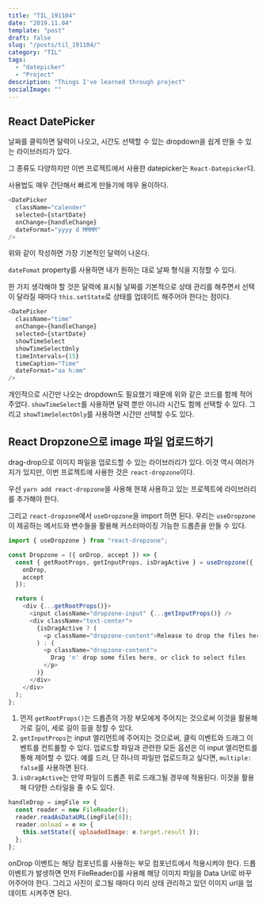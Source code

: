 ```yaml
---
title: "TIL_191104"
date: "2019.11.04"
template: "post"
draft: false
slug: "/posts/til_191104/"
category: "TIL"
tags:
  - "datepicker"
  - "Project"
description: "Things I've learned through project"
socialImage: ""
---
```


## **React DatePicker**

날짜를 클릭하면 달력이 나오고, 시간도 선택할 수 있는 dropdown을 쉽게 만들 수 있는 라이브러리가 있다.

그 종류도 다양하지만 이번 프로젝트에서 사용한 datepicker는 `React-Datepicker`다.

사용법도 매우 간단해서 빠르게 만들기에 매우 용이하다.

```js
<DatePicker
  className="calender"
  selected={startDate}
  onChange={handleChange}
  dateFormat="yyyy d MMMM"
/>
```

위와 같이 작성하면 가장 기본적인 달력이 나온다.

`dateFomat` property를 사용하면 내가 원하는 대로 날짜 형식을 지정할 수 있다.

한 가지 생각해야 할 것은 달력에 표시될 날짜를 기본적으로 상태 관리를 해주면서 선택이 달라질 때마다 `this.setState`로 상태를 업데이트 해주어야 한다는 점이다.

```js
<DatePicker
  className="time"
  onChange={handleChange}
  selected={startDate}
  showTimeSelect
  showTimeSelectOnly
  timeIntervals={15}
  timeCaption="Time"
  dateFormat="aa h:mm"
/>
```

개인적으로 시간만 나오는 dropdown도 필요했기 때문에 위와 같은 코드를 함께 적어주었다. `showTimeSelect`를 사용하면 달력 뿐만 아니라 시간도 함께 선택할 수 있다. 그리고 `showTimeSelectOnly`를 사용하면 시간만 선택할 수도 있다.

## **React Dropzone으로 image 파일 업로드하기**

drag-drop으로 이미지 파일을 업로드할 수 있는 라이브러리가 있다. 이것 역시 여러가지가 있지만, 이번 프로젝트에 사용한 것은 `react-dropzone`이다.

우선 `yarn add react-dropzone`을 사용해 현재 사용하고 있는 프로젝트에 라이브러리를 추가해야 한다.

그리고 `react-dropzone`에서 `useDropzone`을 import 하면 된다. 우리는 `useDropzone`이 제공하는 메서드와 변수들을 활용해 커스터마이징 가능한 드롭존을 만들 수 있다.

```js
import { useDropzone } from "react-dropzone";

const Dropzone = ({ onDrop, accept }) => {
  const { getRootProps, getInputProps, isDragActive } = useDropzone({
    onDrop,
    accept
  });

  return (
    <div {...getRootProps()}>
      <input className="dropzone-input" {...getInputProps()} />
      <div className="text-center">
        {isDragActive ? (
          <p className="dropzone-content">Release to drop the files here</p>
        ) : (
          <p className="dropzone-content">
            Drag 'n' drop some files here, or click to select files
          </p>
        )}
      </div>
    </div>
  );
};
```

1. 먼저 `getRootProps()`는 드롭존의 가장 부모에게 주어지는 것으로써 이것을 활용해 가로 길이, 세로 길이 등을 정할 수 있다.
2. `getInputProps`는 input 엘리먼트에 주어지는 것으로써, 클릭 이벤트와 드래그 이벤트를 컨트롤할 수 있다. 업로드할 파일과 관련한 모든 옵션은 이 input 엘리먼트를 통해 제어할 수 있다. 예를 드러, 단 하나의 파일만 업로드하고 싶다면, `multiple: false`를 사용하면 된다.
3. `isDragActive`는 만약 파일이 드롭존 위로 드래그될 경우에 적용된다. 이것을 활용해 다양한 스타일을 줄 수도 있다.

```js
handleDrop = imgFile => {
  const reader = new FileReader();
  reader.readAsDataURL(imgFile[0]);
  reader.onload = e => {
    this.setState({ uploadedImage: e.target.result });
  };
};
```

onDrop 이벤트는 해당 컴포넌트를 사용하는 부모 컴포넌트에서 적용시켜야 한다. 드롭 이벤트가 발생하면 먼저 FileReader()를 사용해 해당 이미지 파일을 Data Url로 바꾸어주어야 한다. 그리고 사진이 로그될 때마다 미리 상태 관리하고 있던 이미지 url을 업데이트 시켜주면 된다.
